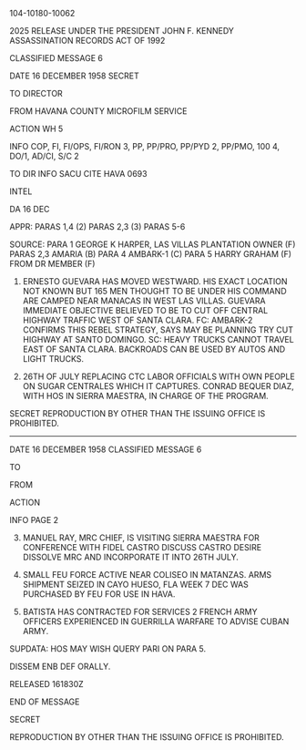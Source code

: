 104-10180-10062

2025 RELEASE UNDER THE PRESIDENT JOHN F. KENNEDY ASSASSINATION RECORDS ACT OF 1992

CLASSIFIED MESSAGE 6

DATE 16 DECEMBER 1958 SECRET

TO DIRECTOR

FROM HAVANA COUNTY MICROFILM SERVICE

ACTION WH 5

INFO COP, FI, FI/OPS, FI/RON 3, PP, PP/PRO, PP/PYD 2, PP/PMO, 100 4, DO/1, AD/CI, S/C 2

TO DIR INFO SACU CITE HAVA 0693

INTEL

DA 16 DEC

APPR: PARAS 1,4 (2) PARAS 2,3 (3) PARAS 5-6

SOURCE: PARA 1 GEORGE K HARPER, LAS VILLAS PLANTATION OWNER (F) PARAS 2,3 AMARIA (B) PARA 4 AMBARK-1 (C) PARA 5 HARRY GRAHAM (F) FROM DR MEMBER (F)

1. ERNESTO GUEVARA HAS MOVED WESTWARD. HIS EXACT LOCATION NOT KNOWN BUT 165 MEN THOUGHT TO BE UNDER HIS COMMAND ARE CAMPED NEAR MANACAS IN WEST LAS VILLAS. GUEVARA IMMEDIATE OBJECTIVE BELIEVED TO BE TO CUT OFF CENTRAL HIGHWAY TRAFFIC WEST OF SANTA CLARA. FC: AMBARK-2 CONFIRMS THIS REBEL STRATEGY, SAYS MAY BE PLANNING TRY CUT HIGHWAY AT SANTO DOMINGO. SC: HEAVY TRUCKS CANNOT TRAVEL EAST OF SANTA CLARA. BACKROADS CAN BE USED BY AUTOS AND LIGHT TRUCKS.

2. 26TH OF JULY REPLACING CTC LABOR OFFICIALS WITH OWN PEOPLE ON SUGAR CENTRALES WHICH IT CAPTURES. CONRAD BEQUER DIAZ, WITH HOS IN SIERRA MAESTRA, IN CHARGE OF THE PROGRAM.

SECRET
REPRODUCTION BY OTHER THAN THE ISSUING OFFICE IS PROHIBITED.

---

DATE 16 DECEMBER 1958
CLASSIFIED MESSAGE 6

TO

FROM

ACTION

INFO PAGE 2

3. MANUEL RAY, MRC CHIEF, IS VISITING SIERRA MAESTRA FOR CONFERENCE WITH FIDEL CASTRO DISCUSS CASTRO DESIRE DISSOLVE MRC AND INCORPORATE IT INTO 26TH JULY.

4. SMALL FEU FORCE ACTIVE NEAR COLISEO IN MATANZAS. ARMS SHIPMENT SEIZED IN CAYO HUESO, FLA WEEK 7 DEC WAS PURCHASED BY FEU FOR USE IN HAVA.

5. BATISTA HAS CONTRACTED FOR SERVICES 2 FRENCH ARMY OFFICERS EXPERIENCED IN GUERRILLA WARFARE TO ADVISE CUBAN ARMY.

SUPDATA: HOS MAY WISH QUERY PARI ON PARA 5.

DISSEM ENB DEF ORALLY.

RELEASED 161830Z

END OF MESSAGE

SECRET

REPRODUCTION BY OTHER THAN THE ISSUING OFFICE IS PROHIBITED.
